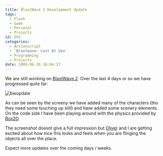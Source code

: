 ```yaml
---
title: BlastWave 2 Development Update
tags:
  - Flash
  - Game
  - Personal
  - Projects
id: 591
categories:
  - Actionscript
  - 'Blastwave: Lost At Sea'
  - Programming
  - Projects
date: 2009-06-26 16:04:17
---
```


We are still working on [BlastWave 2](https://www.mikecann.co.uk/?p=513). Over the last 4 days or so we have progressed quite far:

![bwupdate](https://mikecann.co.uk/wp-content/uploads/2009/06/bwupdate.jpg "bwupdate")

As can be seen by the screeny we have added many of the characters (tho they need some touching up still) and have added some scenery elements. On the code side I have been playing around with the physics provided by [Box2D](https://box2dflash.sourceforge.net/).

The screenshot doesnt give a full impression but [Oliver](https://www.olip.co.uk) and I are getting excited about how nice this looks and feels when you are flinging the objects all over the place.

Expect more updates over the coming days / weeks.